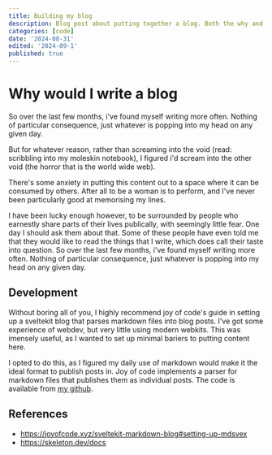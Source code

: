 ```yaml
---
title: Building my blog
description: Blog post about putting together a blog. Both the why and the how.
categories: [code]
date: '2024-08-31'
edited: '2024-09-1'
published: true
---
```


# Why would I write a blog

So over the last few months, i've found myself writing more often. Nothing of particular consequence, just whatever is popping into my head on any given day.

But for whatever reason, rather than screaming into the void (read: scribbling into my moleskin notebook), I figured i'd scream into the other void (the horror that is the world wide web).

There's some anxiety in putting this content out to a space where it can be consumed by others. After all to be a woman is to perform, and I've never been particularly good at memorising my lines.

I have been lucky enough however, to be surrounded by people who earnestly share parts of their lives publically, with seemingly little fear. One day I should ask them about that. Some of these people have even told me that they would like to read the things that I write, which does call their taste into question.
So over the last few months, i've found myself writing more often. Nothing of particular consequence, just whatever is popping into my head on any given day.

## Development

Without boring all of you, I highly recommend joy of code's guide in setting up a sveltekit blog that parses markdown files into blog posts. I've got some experience of webdev, but very little using modern webkits. This was imensely useful, as I wanted to set up minimal bariers to putting content here.

I opted to do this, as I figured my daily use of markdown would make it the ideal format to publish posts in. Joy of code implements a parser for markdown files that publishes them as individual posts. The code is available from [my github](https://github.com/thembo-sec/neocities_site).

## References

- https://joyofcode.xyz/sveltekit-markdown-blog#setting-up-mdsvex
- https://skeleton.dev/docs